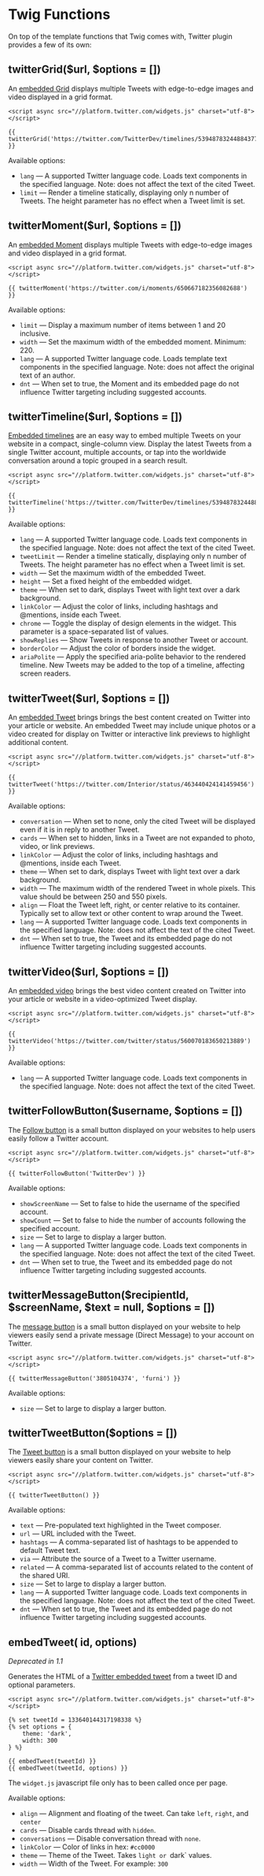 # Twig Functions

On top of the template functions that Twig comes with, Twitter plugin provides a few of its own:

## twitterGrid($url, $options = [])

An [embedded Grid](https://dev.twitter.com/web/embedded-timelines) displays multiple Tweets with edge-to-edge images and video displayed in a grid format.

    <script async src="//platform.twitter.com/widgets.js" charset="utf-8"></script>

    {{ twitterGrid('https://twitter.com/TwitterDev/timelines/539487832448843776') }}
 
Available options:

- `lang` — A supported Twitter language code. Loads text components in the specified language. Note: does not affect the text of the cited Tweet.
- `limit` — Render a timeline statically, displaying only n number of Tweets. The height parameter has no effect when a Tweet limit is set.

## twitterMoment($url, $options = [])

An [embedded Moment](https://dev.twitter.com/web/embedded-moments) displays multiple Tweets with edge-to-edge images and video displayed in a grid format. 

    <script async src="//platform.twitter.com/widgets.js" charset="utf-8"></script>

    {{ twitterMoment('https://twitter.com/i/moments/650667182356082688') }}
    
Available options:

- `limit` — Display a maximum number of items between 1 and 20 inclusive.
- `width` — Set the maximum width of the embedded moment. Minimum: 220.
- `lang` — A supported Twitter language code. Loads template text components in the specified language. Note: does not affect the original text of an author.
- `dnt` — When set to true, the Moment and its embedded page do not influence Twitter targeting including suggested accounts.

## twitterTimeline($url, $options = [])

[Embedded timelines](https://dev.twitter.com/web/embedded-timelines) are an easy way to embed multiple Tweets on your website in a compact, single-column view. Display the latest Tweets from a single Twitter account, multiple accounts, or tap into the worldwide conversation around a topic grouped in a search result.

    <script async src="//platform.twitter.com/widgets.js" charset="utf-8"></script>

    {{ twitterTimeline('https://twitter.com/TwitterDev/timelines/539487832448843776') }}

Available options:

- `lang` — A supported Twitter language code. Loads text components in the specified language. Note: does not affect the text of the cited Tweet.
- `tweetLimit` — Render a timeline statically, displaying only n number of Tweets. The height parameter has no effect when a Tweet limit is set.
- `width` — Set the maximum width of the embedded Tweet.
- `height` — Set a fixed height of the embedded widget.
- `theme` — When set to dark, displays Tweet with light text over a dark background.
- `linkColor` — Adjust the color of links, including hashtags and @mentions, inside each Tweet.
- `chrome` — Toggle the display of design elements in the widget. This parameter is a space-separated list of values.
- `showReplies` — Show Tweets in response to another Tweet or account.
- `borderColor` — Adjust the color of borders inside the widget.
- `ariaPolite` — Apply the specified aria-polite behavior to the rendered timeline. New Tweets may be added to the top of a timeline, affecting screen readers.

## twitterTweet($url, $options = [])

An [embedded Tweet](https://dev.twitter.com/web/embedded-tweets) brings brings the best content created on Twitter into your article or website. An embedded Tweet may include unique photos or a video created for display on Twitter or interactive link previews to highlight additional content.
    
    <script async src="//platform.twitter.com/widgets.js" charset="utf-8"></script>

    {{ twitterTweet('https://twitter.com/Interior/status/463440424141459456') }}

Available options:

- `conversation` — When set to none, only the cited Tweet will be displayed even if it is in reply to another Tweet.
- `cards` — When set to hidden, links in a Tweet are not expanded to photo, video, or link previews.
- `linkColor` — Adjust the color of links, including hashtags and @mentions, inside each Tweet.
- `theme` — When set to dark, displays Tweet with light text over a dark background.
- `width` — The maximum width of the rendered Tweet in whole pixels. This value should be between 250 and 550 pixels.
- `align` — Float the Tweet left, right, or center relative to its container. Typically set to allow text or other content to wrap around the Tweet.
- `lang` — A supported Twitter language code. Loads text components in the specified language. Note: does not affect the text of the cited Tweet.
- `dnt` — When set to true, the Tweet and its embedded page do not influence Twitter targeting including suggested accounts.

## twitterVideo($url, $options = [])

An [embedded video](https://dev.twitter.com/web/embedded-video) brings the best video content created on Twitter into your article or website in a video-optimized Tweet display.

    <script async src="//platform.twitter.com/widgets.js" charset="utf-8"></script>

    {{ twitterVideo('https://twitter.com/twitter/status/560070183650213889') }}

Available options:

- `lang` — A supported Twitter language code. Loads text components in the specified language. Note: does not affect the text of the cited Tweet.

## twitterFollowButton($username, $options = [])

The [Follow button](https://dev.twitter.com/web/follow-button) is a small button displayed on your websites to help users easily follow a Twitter account.

    <script async src="//platform.twitter.com/widgets.js" charset="utf-8"></script>

    {{ twitterFollowButton('TwitterDev') }}
    
Available options:

- `showScreenName` — Set to false to hide the username of the specified account.
- `showCount` — Set to false to hide the number of accounts following the specified account.
- `size` — Set to large to display a larger button.
- `lang` — A supported Twitter language code. Loads text components in the specified language. Note: does not affect the text of the cited Tweet.
- `dnt` — When set to true, the Tweet and its embedded page do not influence Twitter targeting including suggested accounts.

## twitterMessageButton($recipientId, $screenName, $text = null, $options = [])

The [message button](https://dev.twitter.com/web/message-button) is a small button displayed on your website to help viewers easily send a private message (Direct Message) to your account on Twitter.

    <script async src="//platform.twitter.com/widgets.js" charset="utf-8"></script>

    {{ twitterMessageButton('3805104374', 'furni') }}

Available options:

- `size` — Set to large to display a larger button.

## twitterTweetButton($options = [])

The [Tweet button](https://dev.twitter.com/web/tweet-button) is a small button displayed on your website to help viewers easily share your content on Twitter.

    <script async src="//platform.twitter.com/widgets.js" charset="utf-8"></script>
    
    {{ twitterTweetButton() }}
		
Available options:

- `text` — Pre-populated text highlighted in the Tweet composer.
- `url` — URL included with the Tweet.
- `hashtags` — A comma-separated list of hashtags to be appended to default Tweet text.
- `via` — Attribute the source of a Tweet to a Twitter username.
- `related` — A comma-separated list of accounts related to the content of the shared URI.
- `size` — Set to large to display a larger button.
- `lang` — A supported Twitter language code. Loads text components in the specified language. Note: does not affect the text of the cited Tweet.
- `dnt` — When set to true, the Tweet and its embedded page do not influence Twitter targeting including suggested accounts.

## embedTweet( id, options)

_Deprecated in 1.1_

Generates the HTML of a [Twitter embedded tweet](embedded-tweets.md) from a tweet ID and optional parameters.
    
    <script async src="//platform.twitter.com/widgets.js" charset="utf-8"></script>

    {% set tweetId = 133640144317198338 %}
    {% set options = {                    
        theme: 'dark',
        width: 300    
    } %}

    {{ embedTweet(tweetId) }}
    {{ embedTweet(tweetId, options) }}

The `widget.js` javascript file only has to been called once per page.

Available options:

- `align` — Alignment and floating of the tweet. Can take `left`, `right`, and `center`
- `cards` — Disable cards thread with `hidden`.
- `conversations` — Disable conversation thread with `none`.
- `linkColor` — Color of links in hex: `#cc0000`
- `theme` — Theme of the Tweet. Takes `light or `dark` values.
- `width` — Width of the Tweet. For example: `300`